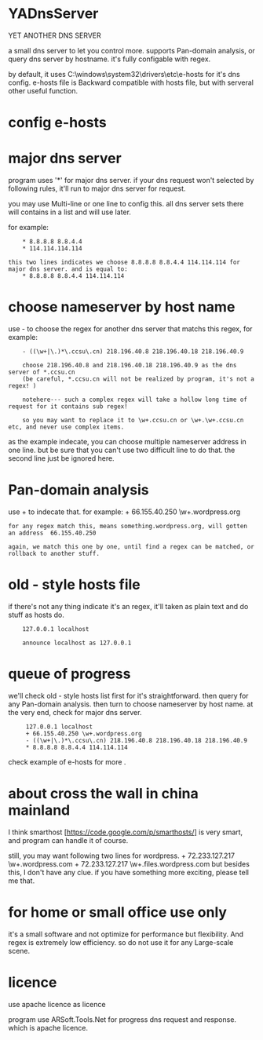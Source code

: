 YADnsServer
===========
YET ANOTHER DNS SERVER

a small dns server to let you control more. supports  Pan-domain analysis, or query dns server by hostname. it's fully configable with regex.

by default, it uses C:\windows\system32\drivers\etc\e-hosts for it's dns config. e-hosts file is Backward compatible with hosts file, but with serveral other useful function.

config e-hosts
===========



major dns server
==========

program uses '*' for major dns server. if your dns request won't selected by following rules, it'll run to major dns server for request.

you may use Multi-line or one line to config this. all dns server sets there will contains in a list and will use later.

for example:

        * 8.8.8.8 8.8.4.4
        * 114.114.114.114
    
    this two lines indicates we choose 8.8.8.8 8.8.4.4 114.114.114 for major dns server. and is equal to:
        * 8.8.8.8 8.8.4.4 114.114.114


   
choose nameserver by host name
==========

use - to choose the regex for another dns server that matchs this regex, for example:

        - ((\w+|\.)*\.ccsu\.cn) 218.196.40.8 218.196.40.18 218.196.40.9
        
        choose 218.196.40.8 and 218.196.40.18 218.196.40.9 as the dns server of *.ccsu.cn
        (be careful, *.ccsu.cn will not be realized by program, it's not a regex! )
        
        notehere--- such a complex regex will take a hollow long time of request for it contains sub regex!
        
        so you may want to replace it to \w+.ccsu.cn or \w+.\w+.ccsu.cn etc, and never use complex items.


as the example indecate, you can choose multiple nameserver address in one line. but be sure that you can't use two difficult line to do that. the second line just be ignored here.




Pan-domain analysis
==========

use + to indecate that. for example:
        + 66.155.40.250 \w+.wordpress.org
        
    for any regex match this, means something.wordpress.org, will gotten an address  66.155.40.250
    
    again, we match this one by one, until find a regex can be matched, or rollback to another stuff.
    
    
    

old - style hosts file
==========
if there's not any thing indicate it's an regex, it'll taken as plain text and do stuff as hosts do.

        127.0.0.1 localhost
        
        announce localhost as 127.0.0.1



queue of progress
==========
we'll check old - style hosts list first for it's straightforward. then query for any Pan-domain analysis. then turn to choose nameserver by host name. at the very end, check for major dns server.

         127.0.0.1 localhost
         + 66.155.40.250 \w+.wordpress.org
         - ((\w+|\.)*\.ccsu\.cn) 218.196.40.8 218.196.40.18 218.196.40.9
         * 8.8.8.8 8.8.4.4 114.114.114
 
 
check example of e-hosts for more .





about cross the wall in china mainland
==========
I think smarthost [https://code.google.com/p/smarthosts/] is very smart, and program can handle it of course.

still, you may want following two lines for wordpress.
        + 72.233.127.217 \w+.wordpress.com
        + 72.233.127.217 \w+.files.wordpress.com
but besides this, I don't have any clue. if you have something more exciting, please tell me that.




for home or small office use only
==========
it's a small software and not optimize for performance but flexibility. And regex is extremely low efficiency. so do not use it for any Large-scale scene.



licence
==========
use apache licence as licence

program use ARSoft.Tools.Net for progress dns request and response. which is apache licence.


